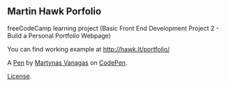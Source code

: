 Martin Hawk Porfolio
--------------------
freeCodeCamp learning project (Basic Front End Development Project 2 - Build a Personal Portfolio Webpage)

You can find working example at http://hawk.lt/portfolio/

A [Pen](https://codepen.io/martin-hawk/pen/kXoGVg) by [Martynas Vanagas](https://codepen.io/martin-hawk) on [CodePen](https://codepen.io).

[License](https://codepen.io/martin-hawk/pen/kXoGVg/license).